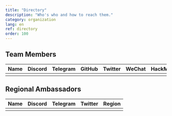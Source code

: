 ```yaml
---
title: "Directory"
description: "Who's who and how to reach them."
category: organization
lang: en
ref: directory
order: 100
---
```


## Team Members

[//]: # (PLEASE KEEP ALPHABETICAL ORDER AND CONSISTENCY, INCLUDING HYPERLINKS)

| Name | Discord | Telegram | GitHub | Twitter | WeChat | HackMD |
| :--- | :------ | :------- | :----- | :------ | :----- | :----- |
|      |         |          |        |         |        |        |

## Regional Ambassadors

[//]: # (PLEASE KEEP ALPHABETICAL ORDER AND CONSISTENCY, INCLUDING HYPERLINKS)

| Name | Discord | Telegram | Twitter | Region |
| :--- | :------ | :------- | :------ | :----- |
|      |         |          |         |        |
